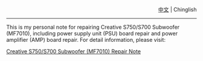 <div style='text-align:right;'><a href='/doc/ReadMe.中文.md'>中文</a> | <span>Chinglish</span></div>

----

This is my personal note for repairing Creative S750/S700 Subwoofer (MF7010), including power supply unit (PSU) board repair and power amplifier (AMP) board repair. For detail information, please visit:

[Creative S750/S700 Subwoofer (MF7010) Repair Note](https://creatives750repairnote.github.com/)
